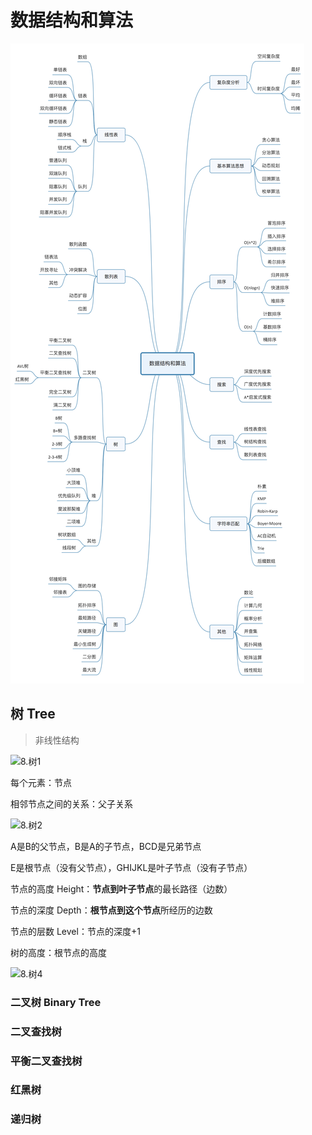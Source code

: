 # 数据结构和算法

![数据结构与算法](resource\数据结构与算法.jpg)

## 树 Tree

> 非线性结构

![8.树1](resource\8.树1.jpg)

每个元素：节点

相邻节点之间的关系：父子关系

![8.树2](resource\8.树2.jpg)

A是B的父节点，B是A的子节点，BCD是兄弟节点

E是根节点（没有父节点），GHIJKL是叶子节点（没有子节点）

节点的高度 Height：**节点到叶子节点**的最长路径（边数）

节点的深度 Depth：**根节点到这个节点**所经历的边数

节点的层数 Level：节点的深度+1

树的高度：根节点的高度

![8.树4](resource\8.树4.jpg)

### 二叉树 Binary Tree





### 二叉查找树

### 平衡二叉查找树

### 红黑树

### 递归树



